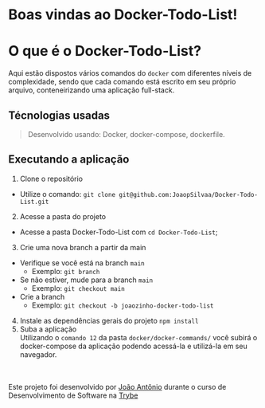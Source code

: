 
# Boas vindas ao Docker-Todo-List!

# O que é o Docker-Todo-List?

Aqui estão dispostos vários comandos do `docker` com diferentes níveis de complexidade, sendo que cada comando está escrito em seu próprio arquivo, conteneirizando uma aplicação full-stack.

## Técnologias usadas

> Desenvolvido usando: Docker, docker-compose, dockerfile.

## Executando a aplicação

1. Clone o repositório
- Utilize o comando: `git clone git@github.com:JoaopSilvaa/Docker-Todo-List.git`<br />
2. Acesse a pasta do projeto
- Acesse a pasta Docker-Todo-List com `cd Docker-Todo-List`;<br />
3. Crie uma nova branch a partir da main
 - Verifique se você está na branch `main`
   * Exemplo: `git branch`
 - Se não estiver, mude para a branch `main`
   * Exemplo: `git checkout main`
 - Crie a branch
    * Exemplo: `git checkout -b joaozinho-docker-todo-list`<br />
4. Instale as dependências gerais do projeto 
  `npm install`
5. Suba a aplicação <br />
    Utilizando o `comando 12` da pasta `docker/docker-commands/` você subirá o docker-compose da aplicação podendo acessá-la e utilizá-la em seu navegador.
    
<br><br>
Este projeto foi desenvolvido por [João Antônio](https://www.linkedin.com/in/joaoantoniosilvaa/) durante o curso de Desenvolvimento de Software na [Trybe](https://www.betrybe.com/) 
